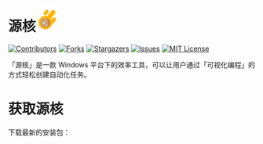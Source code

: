 <div>
  <h1>源核<img src="./screenshots/logo.svg" alt="Logo" width="50" height="50"></img></h1>
</div>

[![Contributors][contributors-shield]][contributors-url]
[![Forks][forks-shield]][forks-url]
[![Stargazers][stars-shield]][stars-url]
[![Issues][issues-shield]][issues-url]
[![MIT License][license-shield]][license-url]

[your-project-path]:dLwuren/source-core
[contributors-shield]: https://img.shields.io/github/contributors/dLwuren/source-core.svg?style=flat-square
[contributors-url]: https://github.com/dLwuren/source-core/graphs/contributors
[forks-shield]: https://img.shields.io/github/forks/dLwuren/source-core.svg?style=flat-square
[forks-url]: https://github.com/dLwuren/source-core/network/members
[stars-shield]: https://img.shields.io/github/stars/dLwuren/source-core.svg?style=flat-square
[stars-url]: https://github.com/dLwuren/source-core/stargazers
[issues-shield]: https://img.shields.io/github/issues/dLwuren/source-core.svg?style=flat-square
[issues-url]: https://img.shields.io/github/issues/dLwuren/source-core.svg
[license-shield]: https://img.shields.io/github/license/dLwuren/source-core.svg?style=flat-square
[license-url]: https://github.com/dLwuren/source-core/blob/master/LICENSE.txt

「源核」是一款 Windows 平台下的效率工具，可以让用户通过「可视化编程」的方式轻松创建自动化任务。

# 获取源核
下载最新的安装包：
